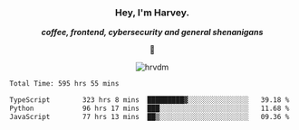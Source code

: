 <div align="center">
    <h3> Hey, I'm Harvey.</h3>
    <p><i><b>coffee, frontend, cybersecurity and general shenanigans</b></i></p>
    <p>👻</p>
</div>

<p align="center">  <img src="https://komarev.com/ghpvc/?username=hrvdm&label=Views&color=252733&style=for-the-badge" alt="hrvdm" /> </p>

<!--START_SECTION:waka-->

```txt
Total Time: 595 hrs 55 mins

TypeScript        323 hrs 8 mins  █████████▓░░░░░░░░░░░░░░░   39.18 %
Python            96 hrs 17 mins  ███░░░░░░░░░░░░░░░░░░░░░░   11.68 %
JavaScript        77 hrs 13 mins  ██▒░░░░░░░░░░░░░░░░░░░░░░   09.36 %
```

<!--END_SECTION:waka-->
